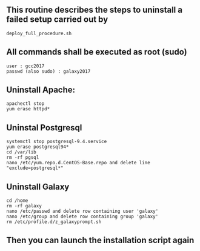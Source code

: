 
## This routine describes the steps to uninstall a failed setup carried out by

    deploy_full_procedure.sh

## All commands shall be executed as root (sudo)

    user : gcc2017
    passwd (also sudo) : galaxy2017

## Uninstall Apache: 

    apachectl stop
    yum erase httpd*

## Uninstal Postgresql 

    systemctl stop postgresql-9.4.service
    yum erase postgresql94*
    cd /var/lib
    rm -rf pgsql
    nano /etc/yum.repo.d.CentOS-Base.repo and delete line "exclude=postgresql*"

## Uninstall Galaxy

    cd /home
    rm -rf galaxy
    nano /etc/passwd and delete row containing user 'galaxy'
    nano /etc/group and delete row containing group 'galaxy'
    rm /etc/profile.d/z_galaxyprompt.sh

## Then you can launch the installation script again
